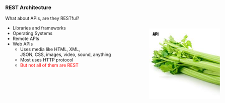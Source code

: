 ### REST Architecture

What about APIs, are they RESTful?

* Libraries and frameworks
* Operating Systems 
* Remote APIs
* Web APIs
	* Uses media like HTML, XML,<br>JSON, CSS, images, video, sound, anything
	* Most uses HTTP protocol
	* <span style="color: red">But not all of them are REST</span>

<img src="resources/images/api-verdura.jpeg" style="position: absolute; top: 150px; right: 50px;">


